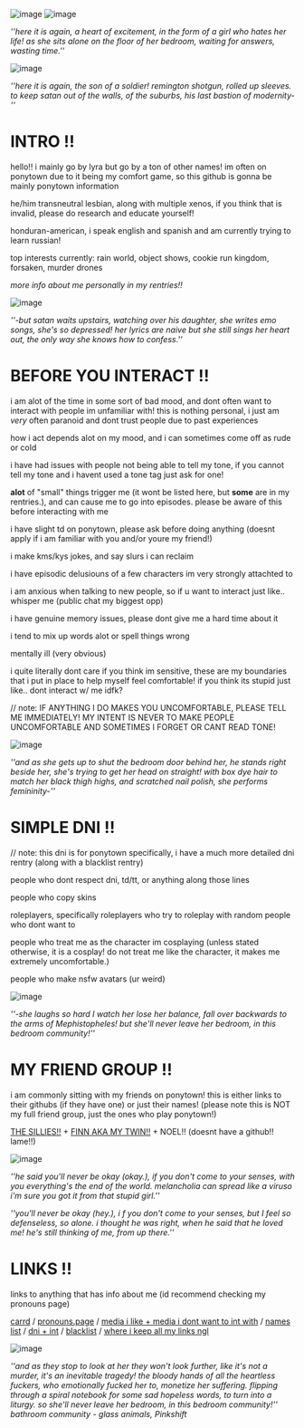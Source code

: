 ![image](https://github.com/user-attachments/assets/a068b101-255c-44a8-b9ec-d35939493f56)
![image](https://github.com/user-attachments/assets/dbf80dd2-f190-4ae4-9eac-442a684fcc1d)

_''here it is again, a heart of excitement, in the form of a girl who hates her life! as she sits alone on the floor of her bedroom, waiting for answers, wasting time.''_

![image](https://github.com/user-attachments/assets/d2093a95-adb2-403c-890e-ce89dcd1e49d)

_''here it is again, the son of a soldier! remington shotgun, rolled up sleeves. to keep satan out of the walls, of the suburbs, his last bastion of modernity-''_

# INTRO !!

hello!! i mainly go by lyra but go by a ton of other names! im often on ponytown due to it being my comfort game, so this github is gonna be mainly ponytown information

he/him transneutral lesbian, along with multiple xenos, if you think that is invalid, please do research and educate yourself!

honduran-american, i speak english and spanish and am currently trying to learn russian!

top interests currently: rain world, object shows, cookie run kingdom, forsaken, murder drones

*more info about me personally in my rentries!!*

![image](https://github.com/user-attachments/assets/d2093a95-adb2-403c-890e-ce89dcd1e49d)

_''-but satan waits upstairs, watching over his daughter, she writes emo songs, she's so depressed! her lyrics are naive but she still sings her heart out, thе only way she knows how to confess.''_

# BEFORE YOU INTERACT !!

i am alot of the time in some sort of bad mood, and dont often want to interact with people im unfamiliar with! this is nothing personal, i just am *very* often paranoid and dont trust people due to past experiences

how i act depends alot on my mood, and i can sometimes come off as rude or cold

i have had issues with people not being able to tell my tone, if you cannot tell my tone and i havent used a tone tag just ask for one!

**alot** of "small" things trigger me (it wont be listed here, but **some** are in my rentries.), and can cause me to go into episodes. please be aware of this before interacting with me

i have slight td on ponytown, please ask before doing anything (doesnt apply if i am familiar with you and/or youre my friend!)

i make kms/kys jokes, and say slurs i can reclaim

i have episodic delusiouns of a few characters im very strongly attachted to

i am anxious when talking to new people, so if u want to interact just like.. whisper me (public chat my biggest opp)

i have genuine memory issues, please dont give me a hard time about it

i tend to mix up words alot or spell things wrong

mentally ill (very obvious)

i quite literally dont care if you think im sensitive, these are my boundaries that i put in place to help myself feel comfortable! if you think its stupid just like.. dont interact w/ me idfk?

// note: IF ANYTHING I DO MAKES YOU UNCOMFORTABLE, PLEASE TELL ME IMMEDIATELY! MY INTENT IS NEVER TO MAKE PEOPLE UNCOMFORTABLE AND SOMETIMES I FORGET OR CANT READ TONE!

![image](https://github.com/user-attachments/assets/d2093a95-adb2-403c-890e-ce89dcd1e49d)

_''and as she gеts up to shut the bedroom door behind her, he stands right beside her, she's trying to get her head on straight! with box dye hair to match her black thigh highs, and scratched nail polish, she performs femininity-''_

# SIMPLE DNI !!

// note: this dni is for ponytown specifically, i have a much more detailed dni rentry (along with a blacklist rentry)

people who dont respect dni, td/tt, or anything along those lines

people who copy skins

roleplayers, specifically roleplayers who try to roleplay with random people who dont want to

people who treat me as the character im cosplaying (unless stated otherwise, it is a cosplay! do not treat me like the character, it makes me extremely uncomfortable.)

people who make nsfw avatars (ur weird)

![image](https://github.com/user-attachments/assets/d2093a95-adb2-403c-890e-ce89dcd1e49d)

_''-she laughs so hard I watch her lose her balance, fall over backwards to the arms of Mephistopheles! but she'll never leave her bedroom, in this bedroom community!''_


# MY FRIEND GROUP !!

i am commonly sitting with my friends on ponytown! this is either links to their githubs (if they have one) or just their names! (please note this is NOT my full friend group, just the ones who play ponytown!)

[THE SILLIES!!](https://github.com/Garden-of-Meteors) + [FINN AKA MY TWIN!!](https://github.com/birdsofafeatherr) + NOEL!! (doesnt have a github!! lame!!)

![image](https://github.com/user-attachments/assets/d2093a95-adb2-403c-890e-ce89dcd1e49d)

_''he said you'll never be okay (okay.), if you don't come to your senses, with you everything's the end of the world. melancholia can spread like a viruso i'm sure you got it from that stupid girl.''_

_''you'll never be okay (hey.), i f you don't come to your senses, but I feel so defenseless, so alone. i thought he was right, when he said that he loved me! he's still thinking of me, from up there.''_


# LINKS !!

links to anything that has info about me (id recommend checking my pronouns page)

[carrd](https://lyraevergreen.carrd.co/#) / [pronouns.page](https://en.pronouns.page/@lyraevergreen) / [media i like + media i dont want to int with](https://rentry.co/lyraevergreen) / [names list](https://rentry.co/lyranames) / [dni + int](https://rentry.co/lyracriteria) / [blacklist](https://rentry.co/lyrablacklist) / [where i keep all my links ngl](https://pronouns.cc/@lyraevergreen)

![image](https://github.com/user-attachments/assets/d2093a95-adb2-403c-890e-ce89dcd1e49d)

_''and as they stop to look at her they won't look further, like it's not a murder, it's an inevitable tragedy! the bloody hands of all the heartless fuckers, who emotionally fucked her to, monetize her suffering. flipping through a spiral notebook for some sad hopeless words, to turn into a liturgy. so she'll never leave her bedroom, in this bedroom community!'' bathroom community - glass animals, Pinkshift_
